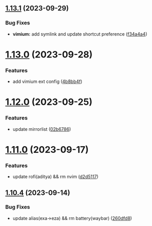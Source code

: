 ## [1.13.1](https://github.com/aayushrathor/dotfiles/compare/v1.13.0...v1.13.1) (2023-09-29)


### Bug Fixes

* **vimium:** add symlink and update shortcut preference ([f34a4a4](https://github.com/aayushrathor/dotfiles/commit/f34a4a4797e5499fdaace55544d99298c75a0a61))



# [1.13.0](https://github.com/aayushrathor/dotfiles/compare/v1.12.0...v1.13.0) (2023-09-28)


### Features

* add vimium ext config ([4b8bb4f](https://github.com/aayushrathor/dotfiles/commit/4b8bb4fb73b3d22c102a41edf2f305321063e893))



# [1.12.0](https://github.com/aayushrathor/dotfiles/compare/v1.11.0...v1.12.0) (2023-09-25)


### Features

* update mirrorlist ([02b6786](https://github.com/aayushrathor/dotfiles/commit/02b6786545f30e199081db9212bf58ee3711f413))



# [1.11.0](https://github.com/aayushrathor/dotfiles/compare/v1.10.4...v1.11.0) (2023-09-17)


### Features

* update rofi(aditya) && rm nvim ([d2d5117](https://github.com/aayushrathor/dotfiles/commit/d2d511794549e039e1b2cabe31342294ade9bd3c))



## [1.10.4](https://github.com/aayushrathor/dotfiles/compare/v1.10.3...v1.10.4) (2023-09-14)


### Bug Fixes

* update alias(exa->eza) && rm battery(waybar) ([260dfd8](https://github.com/aayushrathor/dotfiles/commit/260dfd8a3b6ab983c2030b6abce3067ef2b37db8))



